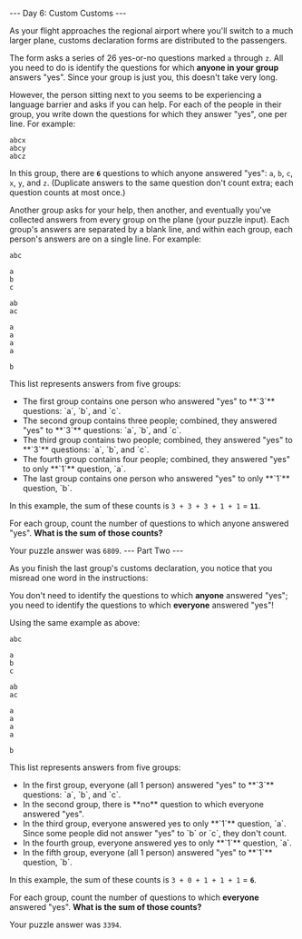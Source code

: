 --- Day 6: Custom Customs ---

As your flight approaches the regional airport where you'll switch to a much larger plane, customs declaration forms are distributed to the passengers.


The form asks a series of 26 yes-or-no questions marked `a` through `z`. All you need to do is identify the questions for which **anyone in your group** answers "yes". Since your group is just you, this doesn't take very long.


However, the person sitting next to you seems to be experiencing a language barrier and asks if you can help. For each of the people in their group, you write down the questions for which they answer "yes", one per line.  For example:

```
abcx
abcy
abcz
```

In this group, there are **`6`** questions to which anyone answered "yes": `a`, `b`, `c`, `x`, `y`, and `z`. (Duplicate answers to the same question don't count extra; each question counts at most once.)


Another group asks for your help, then another, and eventually you've collected answers from every group on the plane (your puzzle input). Each group's answers are separated by a blank line, and within each group, each person's answers are on a single line. For example:

```
abc

a
b
c

ab
ac

a
a
a
a

b
```

This list represents answers from five groups:

<ul>
<li>The first group contains one person who answered "yes" to **`3`** questions: `a`, `b`, and `c`.</li>
<li>The second group contains three people; combined, they answered "yes" to **`3`** questions: `a`, `b`, and `c`.</li>
<li>The third group contains two people; combined, they answered "yes" to **`3`** questions: `a`, `b`, and `c`.</li>
<li>The fourth group contains four people; combined, they answered "yes" to only **`1`** question, `a`.</li>
<li>The last group contains one person who answered "yes" to only **`1`** question, `b`.</li>
</ul>

In this example, the sum of these counts is `3 + 3 + 3 + 1 + 1` = **`11`**.


For each group, count the number of questions to which anyone answered "yes". **What is the sum of those counts?**



Your puzzle answer was `6809`.
--- Part Two ---

As you finish the last group's customs declaration, you notice that <span title="Don't worry, nobody ever misreads just one word in real life.">you misread one word</span> in the instructions:


You don't need to identify the questions to which **anyone** answered "yes"; you need to identify the questions to which **everyone** answered "yes"!


Using the same  example as above:

```
abc

a
b
c

ab
ac

a
a
a
a

b
```

This list represents answers from five groups:

<ul>
<li>In the first group, everyone (all 1 person) answered "yes" to **`3`** questions: `a`, `b`, and `c`.</li>
<li>In the second group, there is **no** question to which everyone answered "yes".</li>
<li>In the third group, everyone answered yes to only **`1`** question, `a`. Since some people did not answer "yes" to `b` or `c`, they don't count.</li>
<li>In the fourth group, everyone answered yes to only **`1`** question, `a`.</li>
<li>In the fifth group, everyone (all 1 person) answered "yes" to **`1`** question, `b`.</li>
</ul>

In this example, the sum of these counts is `3 + 0 + 1 + 1 + 1` = **`6`**.


For each group, count the number of questions to which **everyone** answered "yes". **What is the sum of those counts?**



Your puzzle answer was `3394`.